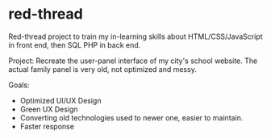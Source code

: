 # red-thread

Red-thread project to train my in-learning skills about HTML/CSS/JavaScript in front end, then SQL PHP in back end.

Project: Recreate the user-panel interface of my city's school website. The actual family panel is very old, not optimized and messy.

Goals: 

- Optimized UI/UX Design
- Green UX Design
- Converting old technologies used to newer one, easier to maintain.
- Faster response

